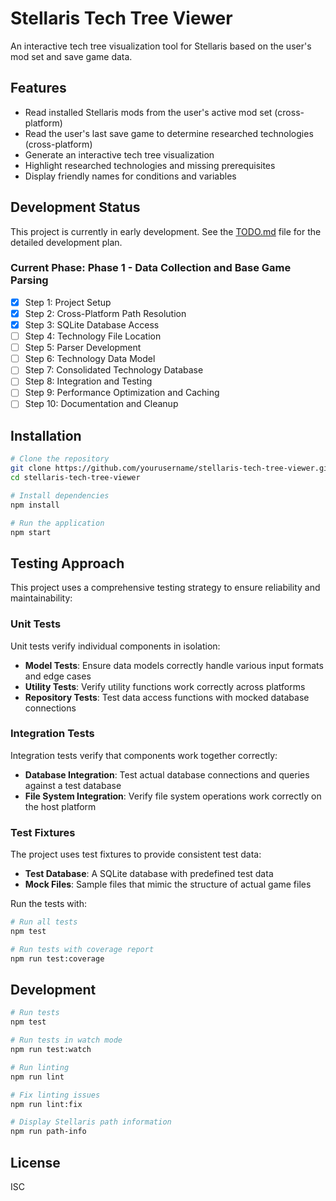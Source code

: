 # Stellaris Tech Tree Viewer

An interactive tech tree visualization tool for Stellaris based on the user's mod set and save game data.

## Features

- Read installed Stellaris mods from the user's active mod set (cross-platform)
- Read the user's last save game to determine researched technologies (cross-platform)
- Generate an interactive tech tree visualization
- Highlight researched technologies and missing prerequisites
- Display friendly names for conditions and variables

## Development Status

This project is currently in early development. See the [TODO.md](TODO.md) file for the detailed development plan.

### Current Phase: Phase 1 - Data Collection and Base Game Parsing

- [x] Step 1: Project Setup
- [x] Step 2: Cross-Platform Path Resolution
- [x] Step 3: SQLite Database Access
- [ ] Step 4: Technology File Location
- [ ] Step 5: Parser Development
- [ ] Step 6: Technology Data Model
- [ ] Step 7: Consolidated Technology Database
- [ ] Step 8: Integration and Testing
- [ ] Step 9: Performance Optimization and Caching
- [ ] Step 10: Documentation and Cleanup

## Installation

```bash
# Clone the repository
git clone https://github.com/yourusername/stellaris-tech-tree-viewer.git
cd stellaris-tech-tree-viewer

# Install dependencies
npm install

# Run the application
npm start
```

## Testing Approach

This project uses a comprehensive testing strategy to ensure reliability and maintainability:

### Unit Tests

Unit tests verify individual components in isolation:

- **Model Tests**: Ensure data models correctly handle various input formats and edge cases
- **Utility Tests**: Verify utility functions work correctly across platforms
- **Repository Tests**: Test data access functions with mocked database connections

### Integration Tests

Integration tests verify that components work together correctly:

- **Database Integration**: Test actual database connections and queries against a test database
- **File System Integration**: Verify file system operations work correctly on the host platform

### Test Fixtures

The project uses test fixtures to provide consistent test data:

- **Test Database**: A SQLite database with predefined test data
- **Mock Files**: Sample files that mimic the structure of actual game files

Run the tests with:

```bash
# Run all tests
npm test

# Run tests with coverage report
npm run test:coverage
```

## Development

```bash
# Run tests
npm test

# Run tests in watch mode
npm run test:watch

# Run linting
npm run lint

# Fix linting issues
npm run lint:fix

# Display Stellaris path information
npm run path-info
```

## License

ISC 